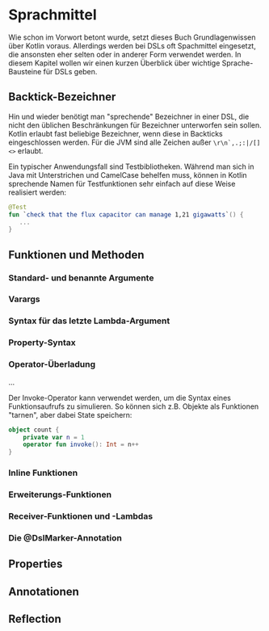 # Sprachmittel

Wie schon im Vorwort betont wurde, setzt dieses Buch Grundlagenwissen über Kotlin
voraus. Allerdings werden bei DSLs oft Spachmittel eingesetzt, die ansonsten eher
selten oder in anderer Form verwendet werden. In diesem Kapitel wollen wir einen
kurzen Überblick über wichtige Sprache-Bausteine für DSLs geben.

## Backtick-Bezeichner

Hin und wieder benötigt man "sprechende" Bezeichner in einer DSL, die nicht 
den üblichen Beschränkungen für Bezeichner unterworfen sein sollen. Kotlin erlaubt
fast beliebige Bezeichner, wenn diese in Backticks eingeschlossen werden.
Für die JVM sind alle Zeichen außer <code>\r\n`,.;:\|/[]<></code> erlaubt. 

Ein typischer Anwendungsfall sind Testbibliotheken. Während man sich in 
Java mit Unterstrichen und CamelCase behelfen muss, können in Kotlin 
sprechende Namen für Testfunktionen sehr einfach auf diese Weise
realisiert werden:

```kotlin
@Test
fun `check that the flux capacitor can manage 1,21 gigawatts`() {
   ...
}
```



## Funktionen und Methoden

### Standard- und benannte Argumente

### Varargs

### Syntax für das letzte Lambda-Argument 

### Property-Syntax

### Operator-Überladung

...

Der Invoke-Operator kann verwendet werden, um die Syntax eines
Funktionsaufrufs zu simulieren. So können sich z.B. Objekte als 
Funktionen "tarnen", aber dabei State speichern:

```kotlin
object count {
    private var n = 1
    operator fun invoke(): Int = n++
}
```

### Inline Funktionen

### Erweiterungs-Funktionen

### Receiver-Funktionen und -Lambdas

### Die @DslMarker-Annotation

## Properties

## Annotationen

## Reflection

